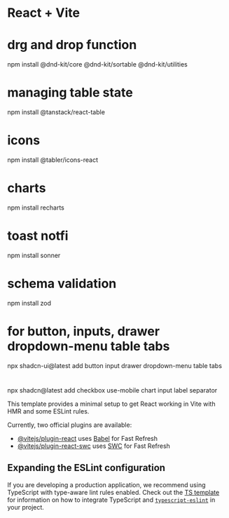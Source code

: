 # React + Vite

# drg and drop function
npm install @dnd-kit/core @dnd-kit/sortable @dnd-kit/utilities

# managing table state
npm install @tanstack/react-table
# icons
npm install @tabler/icons-react
# charts
npm install recharts
# toast notfi
npm install sonner
# schema validation
npm install zod

# for button, inputs, drawer dropdown-menu table tabs
npx shadcn-ui@latest add button input drawer dropdown-menu table tabs

#
npx shadcn@latest add checkbox use-mobile chart input label separator







This template provides a minimal setup to get React working in Vite with HMR and some ESLint rules.

Currently, two official plugins are available:

- [@vitejs/plugin-react](https://github.com/vitejs/vite-plugin-react/blob/main/packages/plugin-react) uses [Babel](https://babeljs.io/) for Fast Refresh
- [@vitejs/plugin-react-swc](https://github.com/vitejs/vite-plugin-react/blob/main/packages/plugin-react-swc) uses [SWC](https://swc.rs/) for Fast Refresh

## Expanding the ESLint configuration

If you are developing a production application, we recommend using TypeScript with type-aware lint rules enabled. Check out the [TS template](https://github.com/vitejs/vite/tree/main/packages/create-vite/template-react-ts) for information on how to integrate TypeScript and [`typescript-eslint`](https://typescript-eslint.io) in your project.
